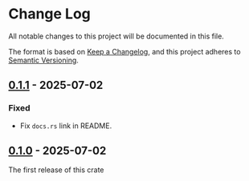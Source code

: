 # Change Log

All notable changes to this project will be documented in this file.

The format is based on [Keep a Changelog](https://keepachangelog.com/en/1.0.0/),
and this project adheres to [Semantic Versioning](https://semver.org/spec/v2.0.0.html).

## [0.1.1] - 2025-07-02

### Fixed
 * Fix `docs.rs` link in README.

## [0.1.0] - 2025-07-02
The first release of this crate

[0.1.1]: https://github.com/ljtpetersen/uninit_buffers/compare/v0.1.0...v0.1.1
[0.1.0]: https://github.com/ljtpetersen/uninit_buffers/releases/tag/v0.1.0
